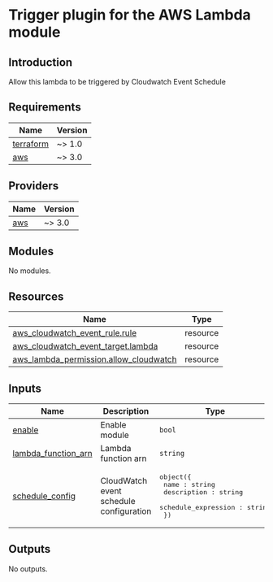 # Trigger plugin for the AWS Lambda module

## Introduction
Allow this lambda to be triggered by Cloudwatch Event Schedule

## Requirements

| Name | Version |
|------|---------|
| <a name="requirement_terraform"></a> [terraform](#requirement\_terraform) | ~> 1.0 |
| <a name="requirement_aws"></a> [aws](#requirement\_aws) | ~> 3.0 |

## Providers

| Name | Version |
|------|---------|
| <a name="provider_aws"></a> [aws](#provider\_aws) | ~> 3.0 |

## Modules

No modules.

## Resources

| Name | Type |
|------|------|
| [aws_cloudwatch_event_rule.rule](https://registry.terraform.io/providers/hashicorp/aws/latest/docs/resources/cloudwatch_event_rule) | resource |
| [aws_cloudwatch_event_target.lambda](https://registry.terraform.io/providers/hashicorp/aws/latest/docs/resources/cloudwatch_event_target) | resource |
| [aws_lambda_permission.allow_cloudwatch](https://registry.terraform.io/providers/hashicorp/aws/latest/docs/resources/lambda_permission) | resource |

## Inputs

| Name | Description | Type | Default | Required |
|------|-------------|------|---------|:--------:|
| <a name="input_enable"></a> [enable](#input\_enable) | Enable module | `bool` | `false` | no |
| <a name="input_lambda_function_arn"></a> [lambda\_function\_arn](#input\_lambda\_function\_arn) | Lambda function arn | `string` | n/a | yes |
| <a name="input_schedule_config"></a> [schedule\_config](#input\_schedule\_config) | CloudWatch event schedule configuration | <pre>object({<br>    name : string<br>    description : string<br>    schedule_expression : string<br>  })</pre> | n/a | yes |

## Outputs

No outputs.
